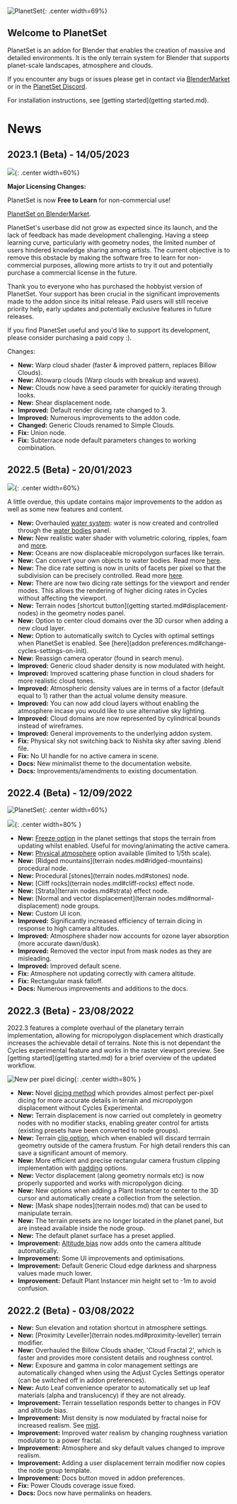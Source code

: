 ![PlanetSet](media/planetset_logo_2023_1.png){: .center width=69%}

## Welcome to PlanetSet

PlanetSet is an addon for Blender that enables the creation of massive and detailed environments. It is the only terrain system for Blender that supports planet-scale landscapes, atmosphere and clouds.

If you encounter any bugs or issues please get in contact via [BlenderMarket](https://blendermarket.com/) or in the [PlanetSet Discord](https://discord.gg/d5CCkh5pJs).

For installation instructions, see [getting started](getting started.md).

# News

## 2023.1 (Beta) - 14/05/2023

![](media/planetset_logo_2023_1.png){: .center width=60%}

**Major Licensing Changes:**

PlanetSet is now **Free to Learn** for non-commercial use!

[PlanetSet on BlenderMarket](https://blendermarket.com/products/planetset).

PlanetSet's userbase did not grow as expected since its launch, and the lack of feedback has made development challenging. Having a steep learning curve, particularly with geometry nodes, the limited number of users hindered knowledge sharing among artists. The current objective is to remove this obstacle by making the software free to learn for non-commercial purposes, allowing more artists to try it out and potentially purchase a commercial license in the future. 

Thank you to everyone who has purchased the hobbyist version of PlanetSet. Your support has been crucial in the significant improvements made to the addon since its initial release. Paid users will still receive priority help, early updates and potentially exclusive features in future releases.

If you find PlanetSet useful and you'd like to support its development, please consider purchasing a paid copy :).

Changes:

- **New:** Warp cloud shader (faster & improved pattern, replaces Billow Clouds).
- **New:** Altowarp clouds (Warp clouds with breakup and waves).
- **New:** Clouds now have a seed parameter for quickly iterating through looks.
- **New:** Shear displacement node.
- **Improved:** Default render dicing rate changed to 3.
- **Improved:** Numerous improvements to the addon code.
- **Changed:** Generic Clouds renamed to Simple Clouds.
- **Fix:** Union node.
- **Fix:** Subterrace node default parameters changes to working combination.

## 2022.5 (Beta) - 20/01/2023

![](media/planetset_logo_2022_5.png){: .center width=60%}

A little overdue, this update contains major improvements to the addon as well as some new features and content.

- **New:** Overhauled [water system](water.md): water is now created and controlled through the [water bodies](water.md) panel.
- **New:** New realistic water shader with volumetric coloring, ripples, foam and [more](water.md).
- **New:** Oceans are now displaceable micropolygon surfaces like terrain.
- **New:** Can convert your own objects to water bodies. Read more [here](water.md#user-water-bodies).
- **New:** The dice rate setting is now in units of facets per pixel so that the subdivision can be precisely controlled. Read more [here](planet.md#dicing-rate).
- **New:** There are now two dicing rate settings for the viewport and render modes. This allows the rendering of higher dicing rates in Cycles without affecting the viewport.
- **New:** Terrain nodes [shortcut button](getting started.md#displacement-nodes) in the geometry nodes panel.
- **New:** Option to center cloud domains over the 3D cursor when adding a new cloud layer.
- **New:** Option to automatically switch to Cycles with optimal settings when PlanetSet is enabled. See [here](addon preferences.md#change-cycles-settings-on-init).
- **New:** Reassign camera operator (found in search menu).
- **Improved:** Generic cloud shader density is now modulated with height.
- **Improved:** Improved scattering phase function in cloud shaders for more realistic cloud tones.
- **Improved:** Atmospheric density values are in terms of a factor (default equal to 1) rather than the actual volume density measure.
- **Improved:** You can now add cloud layers without enabling the atmosphere incase you would like to use alternative sky lighting.
- **Improved:** Cloud domains are now represented by cylindrical bounds instead of wireframes.
- **Improved:** General improvements to the underlying addon system.
- **Fix:** Physical sky not switching back to Nishita sky after saving .blend file.
- **Fix:** No UI handle for no active camera in scene.
- **Docs:** New minimalist theme to the documentation website.
- **Docs:** Improvements/amendments to existing documentation.

## 2022.4 (Beta) - 12/09/2022

![PlanetSet](media/planetset_logo.png){: .center width=60%}

![](media/space.jpg){: .center width=80% }

- **New:** [Freeze option](planet.md#freeze) in the planet settings that stops the terrain from updating whilst enabled. Useful for moving/animating the active camera.
- **New:** [Physical atmosphere](atmosphere.md#physical-atmosphere) option available (limited to 1/5th scale).
- **New:** [Ridged mountains](terrain nodes.md#ridged-mountains) procedural node.
- **New:** Procedural [stones](terrain nodes.md#stones) node.
- **New:** [Cliff rocks](terrain nodes.md#cliff-rocks) effect node.
- **New:** [Strata](terrain nodes.md#strata) effect node.
- **New:** [Normal and vector displacement](terrain nodes.md#normal-displacement) node groups.
- **New:** Custom UI icon.
- **Improved:** Significantly increased efficiency of terrain dicing in response to high camera altitudes.
- **Improved:** Atmosphere shader now accounts for ozone layer absorption (more accurate dawn/dusk).
- **Improved:** Removed the vector input from mask nodes as they are misleading.
- **Improved:** Improved default scene.
- **Fix:** Atmosphere not updating correctly with camera altitude.
- **Fix:** Rectangular mask falloff.
- **Docs:** Numerous improvements and additions to the docs.

## 2022.3 (Beta) - 23/08/2022

2022.3 features a complete overhaul of the planetary terrain implementation, allowing for micropolygon displacement which drastically increases the achievable detail of terrains. Note this is not dependant the Cycles experimental feature and works in the raster viewport preview. See [getting started](getting started.md) for a brief overview of the updated workflow.

![New per pixel dicing](media/dicing_method_2022_3_update.jpg){: .center width=80% }

- **New:** Novel [dicing method](planet.md#dice-rate) which provides almost perfect per-pixel dicing for more accurate details in terrain and micropolygon displacement without Cycles Experimental.
- **New:** Terrain displacement is now carried out completely in geometry nodes with no modifier stacks, enabling greater control for artists (existing presets have been converted to node groups).
- **New:** Terrain [clip option](planet.md#clip), which when enabled will discard terrrain geometry outside of the camera frustum. For high detail renders this can save a significant amount of memory.
- **New:** More efficient and precise rectangular camera frustum clipping implementation with [padding](planet.md#padding) options.
- **New:** Vector displacement (along geometry normals etc) is now properly supported and works with micropolygon dicing.
- **New:** New options when adding a Plant Instancer to center to the 3D cursor and automatically create a collection from the selection.
- **New:** [Mask shape nodes](terrain nodes.md) that can be used to manipulate terrain.
- **New:** The terrain presets are no longer located in the planet panel, but are instead available inside the node group.
- **New:** The default planet surface has a preset applied.
- **Improvement:** [Altitude bias](planet.md#altitude-bias) now adds onto the camera altitude automatically.
- **Improvement:** Some UI improvements and optimisations.
- **Improvement:** Default Generic Cloud edge darkness and sharpness values made much lower.
- **Improvement:** Default Plant Instancer min height set to -1m to avoid confusion.

## 2022.2 (Beta) - 03/08/2022
- **New:** Sun elevation and rotation shortcut in atmosphere settings.
- **New:** [Proximity Leveller](terrain nodes.md#proximity-leveller) terrain modifier.
- **New:** Overhauled the Billow Clouds shader, 'Cloud Fractal 2', which is faster and provides more consistent details and roughness control.
- **New:** Exposure and gamma in color management settings are automatically changed when using the Adjust Cycles Settings operator (can be switched off in addon preferences).
- **New:** Auto Leaf convenience operator to automatically set up leaf materials (alpha and translucency) if they are not already.
- **Improvement:** Terrain tessellation responds better to changes in FOV and altitude bias.
- **Improvement:** Mist density is now modulated by fractal noise for increased realism. See [mist](clouds.md#mist-volume).
- **Improvement:** Improved water realism by changing roughness variation modulator to a power fractal.
- **Improvement:** Atmosphere and sky default values changed to improve realism.
- **Improvement:** Adding a user displacement terrain modifier now copies the node group template.
- **Improvement:** Docs button moved in addon preferences.
- **Fix:** Power Clouds coverage issue fixed.
- **Docs:** Docs now have permalinks on headers.